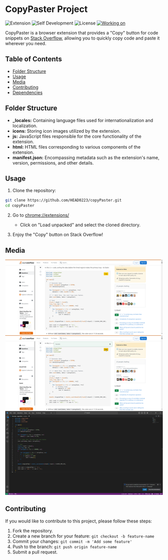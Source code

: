 # CopyPaster Project

![Extension](https://img.shields.io/badge/Extension-CopyPaster-brightgreen)
![Self Development](https://img.shields.io/badge/Project-Self_Development-red)
![License](https://img.shields.io/badge/License-MIT-yellow)
[![Working on](https://img.shields.io/badge/Working_on-Chrome-informational?logo=google-chrome&logoColor=white)](chrome://extensions/)

CopyPaster is a browser extension that provides a "Copy" button for code snippets on [Stack Overflow](https://stackoverflow.com/), allowing you to quickly copy code and paste it wherever you need.

## Table of Contents

-  [Folder Structure](#folder-structure)
-  [Usage](#usage)
-  [Media](#Media)
-  [Contributing](#contributing)
-  [Dependencies](#dependencies)

## Folder Structure

-  **\_locales:** Containing language files used for internationalization and localization.
-  **icons:** Storing icon images utilized by the extension.
-  **js:** JavaScript files responsible for the core functionality of the extension.
-  **html:** HTML files corresponding to various components of the extension.
-  **manifest.json:** Encompassing metadata such as the extension's name, version, permissions, and other details.

## Usage

1. Clone the repository:

```bash
git clone https://github.com/HEAD0223/copyPaster.git
cd copyPaster
```

2. Go to [chrome://extensions/](chrome://extensions/)

   -  Click on "Load unpacked" and select the cloned directory.

3. Enjoy the "Copy" button on Stack Overflow!

## Media

![copyPaster_1](./icons/copyPaster_1.png)
![copyPaster_2](./icons/copyPaster_2.png)
![copyPaster_3](./icons/copyPaster_3.png)

## Contributing

If you would like to contribute to this project, please follow these steps:

1. Fork the repository.
2. Create a new branch for your feature: `git checkout -b feature-name`
3. Commit your changes: `git commit -m 'Add some feature'`
4. Push to the branch: `git push origin feature-name`
5. Submit a pull request.
